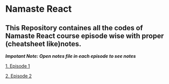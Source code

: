 # Namaste React

<h2>This Repository containes all the codes of Namaste React course episode wise with proper (cheatsheet like)notes.</h2>

<strong><i>Impotant Note: Open notes file in each episode to see notes</i></strong>

<p><a href="https://github.com/smrkhan21/namastereact/tree/master">1. Episode 1</a></p>
<p><a href="https://github.com/smrkhan21/namastereact/tree/EP02">2. Episode 2</a></p>
